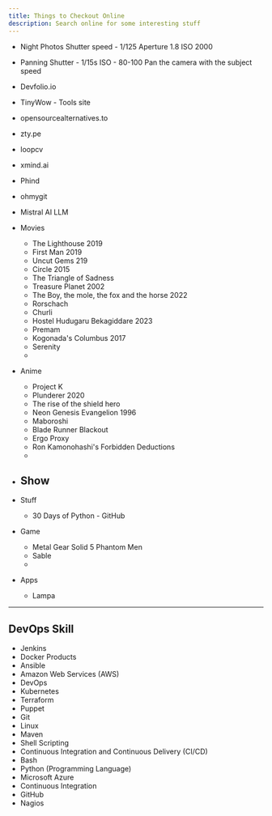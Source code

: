 ```yaml
---
title: Things to Checkout Online
description: Search online for some interesting stuff
---
```


- Night Photos
	Shutter speed - 1/125
	Aperture 1.8
	ISO 2000

- Panning
	Shutter - 1/15s
	ISO - 80-100
	Pan the camera with the subject speed

- Devfolio.io
- TinyWow - Tools site
- opensourcealternatives.to
- zty.pe
- loopcv
- xmind.ai
- Phind 
- ohmygit
- Mistral AI LLM

- Movies
	- The Lighthouse 2019
	- First Man 2019
	- Uncut Gems 219
	- Circle 2015
	- The Triangle of Sadness
	- Treasure Planet 2002
	- The Boy, the mole, the fox and the horse 2022
	- Rorschach
	- Churli
	- Hostel Hudugaru Bekagiddare 2023
	- Premam
	- Kogonada's Columbus 2017
	- Serenity
	- 

- Anime
	- Project K
	- Plunderer 2020
	- The rise of the shield hero
	- Neon Genesis Evangelion 1996
	- Maboroshi
	- Blade Runner Blackout
	- Ergo Proxy
	- Ron Kamonohashi's Forbidden Deductions
	- 

- Show
	- 

- Stuff
	- 30 Days of Python - GitHub
- Game
	- Metal Gear Solid 5 Phantom Men
	- Sable
	- 

- Apps
	- Lampa

_____________________

## DevOps Skill

- Jenkins
- Docker Products
- Ansible
- Amazon Web Services (AWS)
- DevOps
- Kubernetes
- Terraform
- Puppet
- Git
- Linux
- Maven
- Shell Scripting
- Continuous Integration and Continuous Delivery (CI/CD)
- Bash
- Python (Programming Language)
- Microsoft Azure
- Continuous Integration
- GitHub
- Nagios